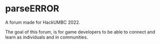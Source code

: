 # parseERROR

A forum made for HackUMBC 2022.

The goal of this forum, is for game developers to be able to connect and learn as individuals and in communities.
